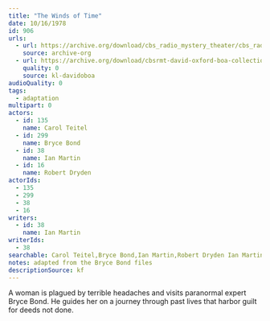 ```yaml
---
title: "The Winds of Time"
date: 10/16/1978
id: 906
urls: 
  - url: https://archive.org/download/cbs_radio_mystery_theater/cbs_radio_mystery_theater-0901-0950.zip/cbs_radio_mystery_theater-0901-0950%2Fcbsrmt_0906_the_winds_of_time.mp3
    source: archive-org
  - url: https://archive.org/download/cbsrmt-david-oxford-boa-collection/CBSRMT-781016-0906-The-Winds-of-Time-(128-48)_WBBM-JE-{BoA}.mp3
    quality: 0
    source: kl-davidoboa
audioQuality: 0
tags: 
  - adaptation
multipart: 0
actors:  
  - id: 135
    name: Carol Teitel  
  - id: 299
    name: Bryce Bond  
  - id: 38
    name: Ian Martin  
  - id: 16
    name: Robert Dryden
actorIds:  
  - 135  
  - 299  
  - 38  
  - 16
writers:  
  - id: 38
    name: Ian Martin
writerIds:  
  - 38
searchable: Carol Teitel,Bryce Bond,Ian Martin,Robert Dryden Ian Martin
notes: adapted from the Bryce Bond files
descriptionSource: kf
---
```

A woman is plagued by terrible headaches and visits paranormal expert Bryce Bond. He guides her on a journey through past lives that harbor guilt for deeds not done.